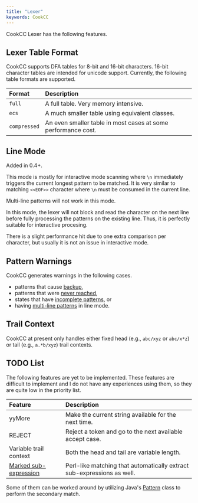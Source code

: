 ```yaml
---
title: "Lexer"
keywords: CookCC
---
```


CookCC Lexer has the following features.

## Lexer Table Format ##

CookCC supports DFA tables for 8-bit and 16-bit characters.  16-bit character tables are intended for unicode support.  Currently, the following table formats are supported.

| Format | Description |
|:-------|:------------|
| `full` | A full table.  Very memory intensive. |
| `ecs` | A much smaller table using equivalent classes. |
| `compressed` | An even smaller table in most cases at some performance cost. |

## Line Mode ##
Added in 0.4+.

This mode is mostly for interactive mode scanning where `\n` immediately triggers the current longest pattern to be matched.  It is very similar to matching `<<EOF>>` character where `\n` must be consumed in the current line.

Multi-line patterns will not work in this mode.

In this mode, the lexer will not block and read the character on the next line before fully processing the patterns on the existing line.  Thus, it is perfectly suitable for interactive procesing.

There is a slight performance hit due to one extra comparison per character, but usually it is not an issue in interactive mode.

## Pattern Warnings ##

CookCC generates warnings in the following cases.

  * patterns that cause [backup](https://github.com/coconut2015/cookcc/tree/master/tests/java/lexer/backup),
  * patterns that were [never reached](https://github.com/coconut2015/cookcc/tree/master/tests/java/lexer/unreachable),
  * states that have [incomplete patterns](https://github.com/coconut2015/cookcc/tree/master/tests/java/lexer/incomplete), or
  * having [multi-line patterns](https://github.com/coconut2015/cookcc/tree/master/tests/java/lexer/linemode) in line mode.

## Trail Context ##

CookCC at present only handles either fixed head (e.g., `abc/xyz` or `abc/x*z`) or tail (e.g., `a.*b/xyz`) trail contexts.

## TODO List ##

The following features are yet to be implemented.  These features are difficult to implement and I do not have any experiences using them, so they are quite low in the priority list.

| Feature | Description |
|:--------|:------------|
| yyMore | Make the current string available for the next time. |
| REJECT | Reject a token and go to the next available accept case. |
| Variable trail context | Both the head and tail are variable length. |
| [Marked sub-expression](http://www.boost.org/doc/libs/1_54_0/libs/regex/doc/html/boost_regex/captures.html) | Perl-like matching that automatically extract sub-expressions as well. |

Some of them can be worked around by utilizing Java's [Pattern](https://docs.oracle.com/javase/8/docs/api/java/util/regex/Pattern.html) class to perform the secondary match.
